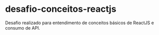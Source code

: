 # desafio-conceitos-reactjs

Desafio realizado para entendimento de conceitos básicos de ReactJS e consumo de API.
